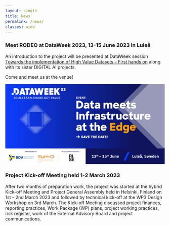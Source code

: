 ```yaml
---
layout: single
title: News
permalink: /news/
classes: wide
---
```


### Meet RODEO at DataWeek 2023, 13-15 June 2023 in Luleå

An introduction to the project will be presented at DataWeek session [Towards the implementation of High Value Datasets – First hands on](https://data-week.eu/session/towards-the-implementation-of-high-value-datasets-first-hands-on/) along with its sister DIGITAL AI projects.

Come and meet us at the venue!     

![DataWeek!](/assets/images/DataWeek2023.png "DataWeek")

### Project Kick-off Meeting held 1-2 March 2023

After two months of preparation work, the project was started at the hybrid Kick-off Meeting and Project General Assembly held in Helsinki, Finland on 1st – 2nd March 2023 and
followed by technical kick-off at the WP3 Design Workshop on 3rd March. The Kick-off Meeting discussed project finances, reporting practices, Work Package (WP) plans, project
working practices, risk register, work of the External Advisory Board and project communications.




